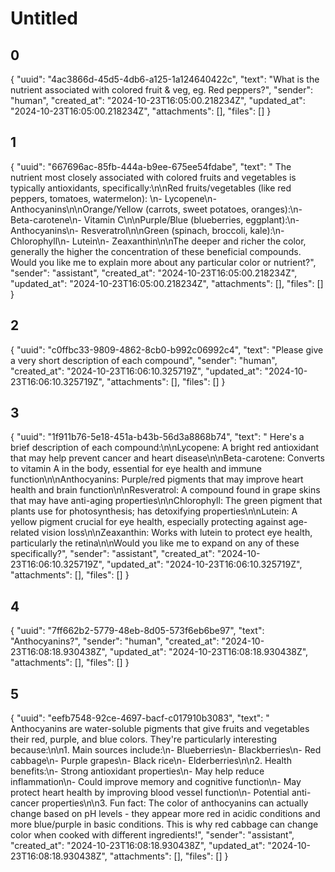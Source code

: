 # Untitled

## 0

{
  "uuid": "4ac3866d-45d5-4db6-a125-1a124640422c",
  "text": "What is the nutrient associated with colored fruit & veg, eg. Red peppers?",
  "sender": "human",
  "created_at": "2024-10-23T16:05:00.218234Z",
  "updated_at": "2024-10-23T16:05:00.218234Z",
  "attachments": [],
  "files": []
}

## 1

{
  "uuid": "667696ac-85fb-444a-b9ee-675ee54fdabe",
  "text": " The nutrient most closely associated with colored fruits and vegetables is typically antioxidants, specifically:\n\nRed fruits/vegetables (like red peppers, tomatoes, watermelon): \n- Lycopene\n- Anthocyanins\n\nOrange/Yellow (carrots, sweet potatoes, oranges):\n- Beta-carotene\n- Vitamin C\n\nPurple/Blue (blueberries, eggplant):\n- Anthocyanins\n- Resveratrol\n\nGreen (spinach, broccoli, kale):\n- Chlorophyll\n- Lutein\n- Zeaxanthin\n\nThe deeper and richer the color, generally the higher the concentration of these beneficial compounds. Would you like me to explain more about any particular color or nutrient?",
  "sender": "assistant",
  "created_at": "2024-10-23T16:05:00.218234Z",
  "updated_at": "2024-10-23T16:05:00.218234Z",
  "attachments": [],
  "files": []
}

## 2

{
  "uuid": "c0ffbc33-9809-4862-8cb0-b992c06992c4",
  "text": "Please give a very short description of each compound",
  "sender": "human",
  "created_at": "2024-10-23T16:06:10.325719Z",
  "updated_at": "2024-10-23T16:06:10.325719Z",
  "attachments": [],
  "files": []
}

## 3

{
  "uuid": "1f911b76-5e18-451a-b43b-56d3a8868b74",
  "text": " Here's a brief description of each compound:\n\nLycopene: A bright red antioxidant that may help prevent cancer and heart disease\n\nBeta-carotene: Converts to vitamin A in the body, essential for eye health and immune function\n\nAnthocyanins: Purple/red pigments that may improve heart health and brain function\n\nResveratrol: A compound found in grape skins that may have anti-aging properties\n\nChlorophyll: The green pigment that plants use for photosynthesis; has detoxifying properties\n\nLutein: A yellow pigment crucial for eye health, especially protecting against age-related vision loss\n\nZeaxanthin: Works with lutein to protect eye health, particularly the retina\n\nWould you like me to expand on any of these specifically?",
  "sender": "assistant",
  "created_at": "2024-10-23T16:06:10.325719Z",
  "updated_at": "2024-10-23T16:06:10.325719Z",
  "attachments": [],
  "files": []
}

## 4

{
  "uuid": "7ff662b2-5779-48eb-8d05-573f6eb6be97",
  "text": "Anthocyanins?",
  "sender": "human",
  "created_at": "2024-10-23T16:08:18.930438Z",
  "updated_at": "2024-10-23T16:08:18.930438Z",
  "attachments": [],
  "files": []
}

## 5

{
  "uuid": "eefb7548-92ce-4697-bacf-c017910b3083",
  "text": " Anthocyanins are water-soluble pigments that give fruits and vegetables their red, purple, and blue colors. They're particularly interesting because:\n\n1. Main sources include:\n- Blueberries\n- Blackberries\n- Red cabbage\n- Purple grapes\n- Black rice\n- Elderberries\n\n2. Health benefits:\n- Strong antioxidant properties\n- May help reduce inflammation\n- Could improve memory and cognitive function\n- May protect heart health by improving blood vessel function\n- Potential anti-cancer properties\n\n3. Fun fact: The color of anthocyanins can actually change based on pH levels - they appear more red in acidic conditions and more blue/purple in basic conditions. This is why red cabbage can change color when cooked with different ingredients!",
  "sender": "assistant",
  "created_at": "2024-10-23T16:08:18.930438Z",
  "updated_at": "2024-10-23T16:08:18.930438Z",
  "attachments": [],
  "files": []
}
